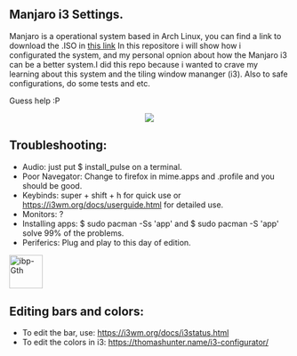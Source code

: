## Manjaro i3 Settings.

Manjaro is a operational system based in Arch Linux, you can find a link to download the .ISO in [this link](https://manjaro.org/downloads/community/i3/)
In this repositore i will show how i configurated the system, and my personal opnion about how the Manjaro i3 can be a better system.I did this repo because i wanted to crave my learning about this system and the tiling window mananger (i3). Also to safe configurations, do some tests and etc.


Guess help :P

<p align="center"><a href="https://github.com/ruanpereira/I3-Manjaro/graphs/contributors">
  <img src="https://contributors-img.web.app/image?repo=ruanpereira/I3-Manjaro">
</a></p>


## Troubleshooting: 

- Audio: just put $ install_pulse on a terminal.
- Poor Navegator: Change to firefox in mime.apps and .profile and you should be good. 
- Keybinds: super + shift + h for quick use or https://i3wm.org/docs/userguide.html for detailed use.
- Monitors: ?
- Installing apps: $ sudo pacman -Ss 'app' and $ sudo pacman -S 'app' solve 99% of the problems. 
- Periferics: Plug and play to this day of edition. 

<img align="center" alt="ibp-Gth" height="60" width="60" src="https://user-images.githubusercontent.com/77154574/158191190-ca453664-3c3a-43bc-ad69-1a295426a546.png">

## Editing bars and colors: 

- To edit the bar, use: https://i3wm.org/docs/i3status.html
- To edit the colors in i3: https://thomashunter.name/i3-configurator/ 
